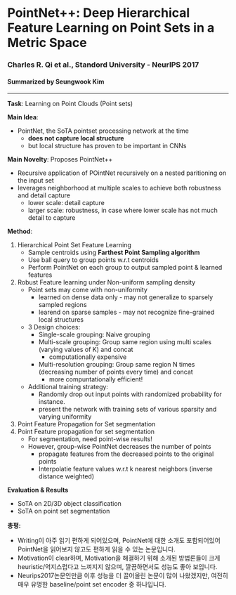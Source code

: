 # PointNet++: Deep Hierarchical Feature Learning on Point Sets in a Metric Space
### Charles R. Qi et al., Standord University - NeurIPS 2017
#### Summarized by Seungwook Kim
---

**Task**: Learning on Point Clouds (Point sets)

**Main Idea**: 
* PointNet, the SoTA pointset processing network at the time
    * **does not capture local structure**
    * but local structure has proven to be important in CNNs

**Main Novelty**: Proposes PointNet++
* Recursive application of POintNet recursively on a nested paritioning on the input set
* leverages neighborhood at multiple scales to achieve both robustness and detail capture
  * lower scale: detail capture
  * larger scale: robustness, in case where lower scale has not much detail to capture

**Method**:
1. Hierarchical Point Set Feature Learning
   * Sample centroids using **Farthest Point Sampling algorithm**
   * Use ball query to group points w.r.t centroids 
   * Perform PointNet on each group to output sampled point & learned features
2. Robust Feature learning under Non-uniform sampling density
   * Point sets may come with non-uniformity
     * learned on dense data only - may not generalize to sparsely sampled regions
     * learend on sparse samples - may not recognize fine-grained local structures
   * 3 Design choices:
     * Single-scale grouping: Naive grouping
     * Multi-scale grouping: Group same region using multi scales (varying values of K) and concat
        * computationally expensive
     * Multi-resolution grouping: Group same region N times (decreasing number of points every time) and concat
       * more compuntationally efficient!
   * Additional training strategy:
     * Randomly drop out input points with randomized probability for instance.
     * present the network with training sets of various sparsity and varying uniformity
3. Point Feature Propagation for Set segmentation
4. Point Feature propagation for set segmentation
   * For segmentation, need point-wise results!
   * However, group-wise PointNet decreases the number of points
     * propagate features from the decreased points to the original points
     * Interpolatie feature values w.r.t k nearest neighbors (inverse distance weighted)

**Evaluation & Results**
* SoTA on 2D/3D object classification
* SoTA on point set segmentation

**총평:**
* Writing이 아주 읽기 편하게 되어있으며, PointNet에 대한 소개도 포함되어있어 PointNet을 읽어보지 않고도 편하게 읽을 수 있는 논문입니다.
* Motivation이 clear하며, Motivation을 해결하기 위해 소개된 방법론들이 크게 heuristic/억지스럽다고 느껴지지 않으며, 깔끔하면서도 성능도 좋아 보입니다.
* Neurips2017논문인만큼 이후 성능을 더 끌어올린 논문이 많이 나왔겠지만, 여전히 매우 유명한 baseline/point set encoder 중 하나입니다.
